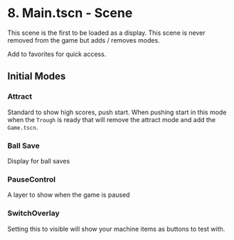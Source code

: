 # 8. Main.tscn - Scene

This scene is the first to be loaded as a display. This scene is never removed from the game but adds / removes modes.

Add to favorites for quick access.

## Initial Modes

### Attract

Standard to show high scores, push start. When pushing start in this mode when the `Trough` is ready that will remove the attract mode and add the `Game.tscn`.

### Ball Save

Display for ball saves

### PauseControl

A layer to show when the game is paused

### SwitchOverlay

Setting this to visible will show your machine items as buttons to test with.

